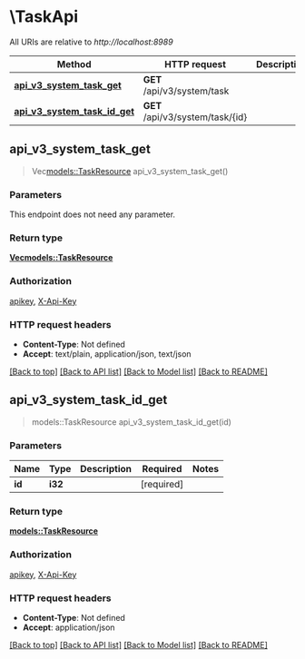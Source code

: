 # \TaskApi

All URIs are relative to *http://localhost:8989*

Method | HTTP request | Description
------------- | ------------- | -------------
[**api_v3_system_task_get**](TaskApi.md#api_v3_system_task_get) | **GET** /api/v3/system/task | 
[**api_v3_system_task_id_get**](TaskApi.md#api_v3_system_task_id_get) | **GET** /api/v3/system/task/{id} | 



## api_v3_system_task_get

> Vec<models::TaskResource> api_v3_system_task_get()


### Parameters

This endpoint does not need any parameter.

### Return type

[**Vec<models::TaskResource>**](TaskResource.md)

### Authorization

[apikey](../README.md#apikey), [X-Api-Key](../README.md#X-Api-Key)

### HTTP request headers

- **Content-Type**: Not defined
- **Accept**: text/plain, application/json, text/json

[[Back to top]](#) [[Back to API list]](../README.md#documentation-for-api-endpoints) [[Back to Model list]](../README.md#documentation-for-models) [[Back to README]](../README.md)


## api_v3_system_task_id_get

> models::TaskResource api_v3_system_task_id_get(id)


### Parameters


Name | Type | Description  | Required | Notes
------------- | ------------- | ------------- | ------------- | -------------
**id** | **i32** |  | [required] |

### Return type

[**models::TaskResource**](TaskResource.md)

### Authorization

[apikey](../README.md#apikey), [X-Api-Key](../README.md#X-Api-Key)

### HTTP request headers

- **Content-Type**: Not defined
- **Accept**: application/json

[[Back to top]](#) [[Back to API list]](../README.md#documentation-for-api-endpoints) [[Back to Model list]](../README.md#documentation-for-models) [[Back to README]](../README.md)

